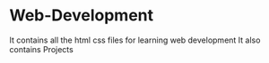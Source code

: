 # Web-Development
It contains all the html css files for learning web development 
It also contains Projects 

